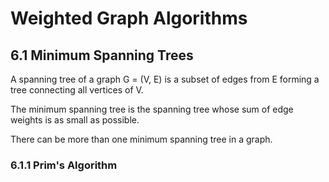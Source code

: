 Weighted Graph Algorithms
=========================

6.1 Minimum Spanning Trees
--------------------------

A spanning tree of a graph G = (V, E) is a subset of edges from E forming a tree connecting all vertices of V.   

The minimum spanning tree is the spanning tree whose sum of edge weights is as small as possible.   

There can be more than one minimum spanning tree in a graph.

### 6.1.1 Prim's Algorithm
